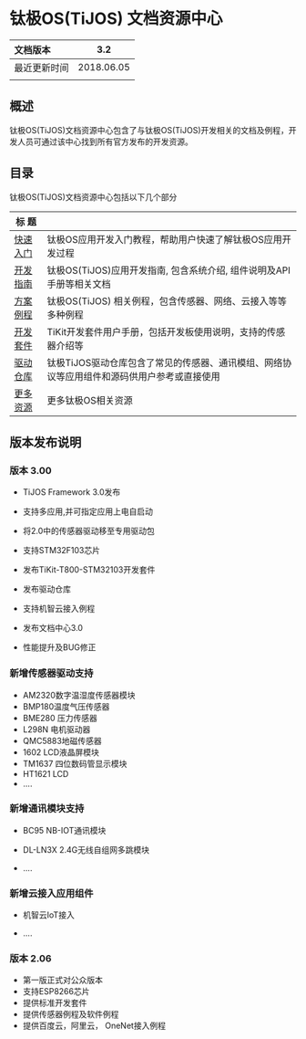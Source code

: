 # 钛极OS(TiJOS) 文档资源中心

| 文档版本     |    3.2     |
| :----------- | :--------: |
| 最近更新时间 | 2018.06.05 |
|              |            |

## 概述
钛极OS(TiJOS)文档资源中心包含了与钛极OS(TiJOS)开发相关的文档及例程，开发人员可通过该中心找到所有官方发布的开发资源。

## 目录
钛极OS(TiJOS)文档资源中心包括以下几个部分

| 标 题                                    |                                        |
| -------------------------------------- | -------------------------------------- |
| [快速入门](tijos-development-course/index.md)        | 钛极OS应用开发入门教程，帮助用户快速了解钛极OS应用开发过程      |
| [开发指南](tijos-development-guide/index.md)     | 钛极OS(TiJOS)应用开发指南, 包含系统介绍, 组件说明及API手册等相关文档    |
| [方案例程](tijos-samples/index.md) | 钛极OS(TiJOS) 相关例程，包含传感器、网络、云接入等等多种例程               |
| [开发套件](tikit/tijos_docs_tikit.md)  |TiKit开发套件用户手册，包括开发板使用说明，支持的传感器介绍等  |
| [驱动仓库](tijos-driver/index.md)  | 钛极TiJOS驱动仓库包含了常见的传感器、通讯模组、网络协议等应用组件和源码供用户参考或直接使用 |
| [更多资源](resources.md)  | 更多钛极OS相关资源 |

## 版本发布说明

### 版本 3.00

- TiJOS Framework 3.0发布

- 支持多应用,并可指定应用上电自启动

- 将2.0中的传感器驱动移至专用驱动包

- 支持STM32F103芯片

- 发布TiKit-T800-STM32103开发套件

- 发布驱动仓库

- 支持机智云接入例程

- 发布文档中心3.0

- 性能提升及BUG修正

### 新增传感器驱动支持
- AM2320数字温湿度传感器模块
- BMP180温度气压传感器
- BME280 压力传感器
- L298N 电机驱动器
- QMC5883地磁传感器
- 1602 LCD液晶屏模块
- TM1637 四位数码管显示模块
- HT1621 LCD
- ....

### 新增通讯模块支持
- BC95 NB-IOT通讯模块

- DL-LN3X 2.4G无线自组网多跳模块
- ....

### 新增云接入应用组件
- 机智云IoT接入

- ....

### 版本 2.06

- 第一版正式对公众版本
- 支持ESP8266芯片
- 提供标准开发套件
- 提供传感器例程及软件例程
- 提供百度云，阿里云， OneNet接入例程